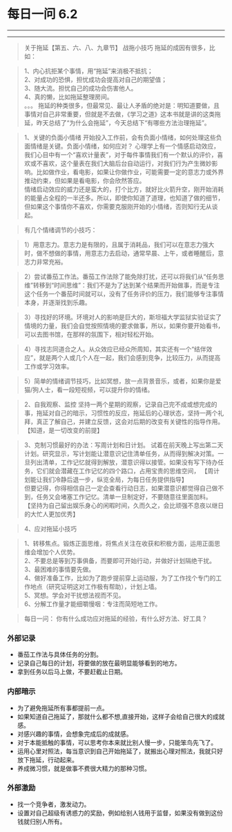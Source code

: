 # 每日一问 6.2
---
<!-- toc -->
---

>关于拖延【第五、六、八、九章节】
战拖小技巧
>拖延的成因有很多，比如：

>1、内心抗拒某个事情，用“拖延”来消极不抵抗；  
>2、对成功的恐惧，担忧成功会提高对自己的期望值；  
>3、随大流。担忧自己的成功会伤害他人。  
>4、真的懒，比如拖延整理房间。  
>。。。
>拖延的种类很多，但最常见、最让人矛盾的绝对是：明知道要做，且事情对自己非常重要，但就是不去做，《学习之道》这本书就是讲的这类拖延，昨天总结了“为什么会拖延”，今天总结下“有哪些方法治理拖延”。

>1、关键的负面小情绪
开始投入工作前，会有负面小情绪，如何处理这些负面情绪是关键。负面小情绪，如何应对？
心理学上有一个情感启动效应，我们心目中有一个“喜欢计量表”，对于每件事情我们有一个默认的评价，喜欢或不喜欢，这个量表在我们大脑后台自动运行，对我们行为产生微妙影响。比如做作业，看电影，如果让你做作业，可能需要一定的意志力或外界推动约束，但如果是看电影，你会欣然答应。  
>情绪启动效应的威力还是蛮大的，打个比方，就好比火箭升空，刚开始消耗的能量占全程的一半还多。所以，即使你知道了道理，也知道了做的细节，但如果这个事情你不喜欢，你需要克服刚开始的小情绪，否则知行无从谈起。

>有几个情绪调节的小技巧：  

>1）用意志力。意志力是有限的，且属于消耗品，我们可以在意志力强大时，做不想做的事情，用意志力去启动，通常早晨、上午，或者睡醒后，意志力非常充裕。  

>2）尝试番茄工作法。番茄工作法除了能免除打扰，还可以将我们从“任务思维”转移到“时间思维”：我们不是为了达到某个结果而开始做事，而是专注这个任务一个番茄时间就可以，没有了任务评价的压力，我们能够专注事情本身，并逐渐找到乐趣。  

>3）寻找好的环境。环境对人的影响是巨大的，斯坦福大学监狱实验证实了情境的力量，我们会自觉按照情境的要求做事，所以，如果你要开始看书，可以去图书馆，在那样的氛围下，相对轻松开始。  

>4）寻找志同道合之人。从众效应已经众所周知，其实还有一个“结伴效应”，就是两个人或几个人在一起，我们会感到竞争，比较压力，从而提高工作或学习效率。  

>5）简单的情绪调节技巧，比如冥想，放一点背景音乐，或者，如果你是爱猫/狗人士，看一段短视频，可以提升你的情绪。  

>2、自我观察、监控
坚持一两个星期的观察，记录自己完不成或想完成的事，拖延对自己的暗示，习惯性的反应，拖延后的心理状态，坚持一两个礼拜，真正了解自己，并建立反馈，这会对后期的改变有关键性的指导作用。【知道，是一切改变的前提】

>3、克制习惯最好的办法：写周计划和日计划。
试着在前天晚上写出第二天计划。研究显示，写计划能让潜意识记住清单任务，从而得到解决对策。一旦列出清单，工作记忆就得到解放，潜意识得以接管。如果没有写下待办任务，它们就会潜藏在工作记忆的四个路口，占用宝贵的思维空间，
【周计划能让我们冷静后退一步，纵览全局，为每日任务提供指导】  
但要记得，你得相信自己一定会查看行动日志，如果潜意识都觉得自己做不到，任务又会堵塞工作记忆。清单一旦制定好，不要随意往里面加料。  
【坚持为自己留出娱乐身心的闲暇时间，久而久之，会比顽强不息夜以继日的大忙人更加优秀】

>4、应对拖延小技巧  

>1、转移焦点。锻炼正面思维，将焦点关注在收获和积极方面，运用正面思维会增加个人优势。  
2、不要总是等到万事俱备，而要即可开始行动，并做好计划隔绝干扰。  
3、最困难的事情要先做。  
4、做好准备工作，比如为了跑步提前穿上运动服，为了工作找个专门的工作地点（研究证明这对工作极有帮助），计划上墙。  
5、冥想。学会对干扰想法视而不见。  
6、分解工作量才能细嚼慢咽：专注而简短地工作。  

>每日一问：
你有什么成功应对拖延的经验，有什么好方法、好工具？

### 外部记录
- 番茄工作法与具体任务的分割。
- 记录自己每日的计划，将要做的放在最明显能够看到的地方。
- 拿到任务以后马上做，不要赶截止日期。

### 内部暗示
- 为了避免拖延所有事都提前一点。
- 如果知道自己拖延了，那就什么都不想,直接开始，这样子会给自己很大的成就感。
- 对感兴趣的事情，会想象完成后的成就感。
- 对于本能抵触的事情，可以思考你本来就比别人慢一步，只能笨鸟先飞了。
- 运用心里对照法，每当意识到自己开始拖延了，就搬出心理对照法，我就只好放下拖延，行动起来。
- 养成微习惯，就是做事不费很大精力的那种习惯。

### 外部激励

- 找一个竞争者，激发动力。
- 设置对自己超级有诱惑力的奖励，例如给别人钱用于监督，如果没有做到这份钱就归别人所有。